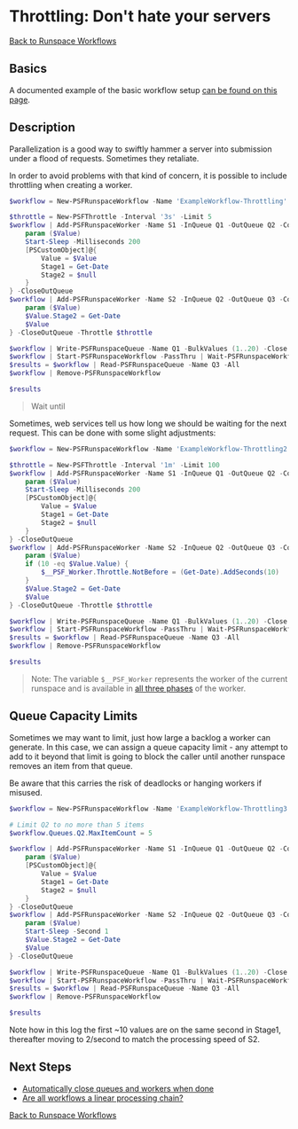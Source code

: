 ﻿# Throttling: Don't hate your servers

[Back to Runspace Workflows](../runspace-workflows.html)

## Basics

A documented example of the basic workflow setup [can be found on this page](examples-simple.html).

## Description

Parallelization is a good way to swiftly hammer a server into submission under a flood of requests.
Sometimes they retaliate.

In order to avoid problems with that kind of concern, it is possible to include throttling when creating a worker.

```powershell
$workflow = New-PSFRunspaceWorkflow -Name 'ExampleWorkflow-Throttling'

$throttle = New-PSFThrottle -Interval '3s' -Limit 5
$workflow | Add-PSFRunspaceWorker -Name S1 -InQueue Q1 -OutQueue Q2 -Count 10 -ScriptBlock {
    param ($Value)
    Start-Sleep -Milliseconds 200
    [PSCustomObject]@{
        Value = $Value
        Stage1 = Get-Date
        Stage2 = $null
    }
} -CloseOutQueue
$workflow | Add-PSFRunspaceWorker -Name S2 -InQueue Q2 -OutQueue Q3 -Count 10 -ScriptBlock {
    param ($Value)
    $Value.Stage2 = Get-Date
    $Value
} -CloseOutQueue -Throttle $throttle

$workflow | Write-PSFRunspaceQueue -Name Q1 -BulkValues (1..20) -Close
$workflow | Start-PSFRunspaceWorkflow -PassThru | Wait-PSFRunspaceWorkflow -WorkerName S2 -Closed -PassThru | Stop-PSFRunspaceWorkflow
$results = $workflow | Read-PSFRunspaceQueue -Name Q3 -All
$workflow | Remove-PSFRunspaceWorkflow

$results
```

> Wait until

Sometimes, web services tell us how long we should be waiting for the next request.
This can be done with some slight adjustments:

```powershell
$workflow = New-PSFRunspaceWorkflow -Name 'ExampleWorkflow-Throttling2'

$throttle = New-PSFThrottle -Interval '1m' -Limit 100
$workflow | Add-PSFRunspaceWorker -Name S1 -InQueue Q1 -OutQueue Q2 -Count 1 -ScriptBlock {
    param ($Value)
    Start-Sleep -Milliseconds 200
    [PSCustomObject]@{
        Value = $Value
        Stage1 = Get-Date
        Stage2 = $null
    }
} -CloseOutQueue
$workflow | Add-PSFRunspaceWorker -Name S2 -InQueue Q2 -OutQueue Q3 -Count 2 -ScriptBlock {
    param ($Value)
    if (10 -eq $Value.Value) {
        $__PSF_Worker.Throttle.NotBefore = (Get-Date).AddSeconds(10)
    }
    $Value.Stage2 = Get-Date
    $Value
} -CloseOutQueue -Throttle $throttle

$workflow | Write-PSFRunspaceQueue -Name Q1 -BulkValues (1..20) -Close
$workflow | Start-PSFRunspaceWorkflow -PassThru | Wait-PSFRunspaceWorkflow -WorkerName S2 -Closed -PassThru | Stop-PSFRunspaceWorkflow
$results = $workflow | Read-PSFRunspaceQueue -Name Q3 -All
$workflow | Remove-PSFRunspaceWorkflow

$results
```

> Note: The variable `$__PSF_Worker` represents the worker of the current runspace and is available in [all three phases](examples-begin-end.html) of the worker.

## Queue Capacity Limits

Sometimes we may want to limit, just how large a backlog a worker can generate.
In this case, we can assign a queue capacity limit - any attempt to add to it beyond that limit is going to block the caller until another runspace removes an item from that queue.

Be aware that this carries the risk of deadlocks or hanging workers if misused.

```powershell
$workflow = New-PSFRunspaceWorkflow -Name 'ExampleWorkflow-Throttling3'

# Limit Q2 to no more than 5 items
$workflow.Queues.Q2.MaxItemCount = 5

$workflow | Add-PSFRunspaceWorker -Name S1 -InQueue Q1 -OutQueue Q2 -Count 1 -ScriptBlock {
    param ($Value)
    [PSCustomObject]@{
        Value = $Value
        Stage1 = Get-Date
        Stage2 = $null
    }
} -CloseOutQueue
$workflow | Add-PSFRunspaceWorker -Name S2 -InQueue Q2 -OutQueue Q3 -Count 2 -ScriptBlock {
    param ($Value)
    Start-Sleep -Second 1
    $Value.Stage2 = Get-Date
    $Value
} -CloseOutQueue

$workflow | Write-PSFRunspaceQueue -Name Q1 -BulkValues (1..20) -Close
$workflow | Start-PSFRunspaceWorkflow -PassThru | Wait-PSFRunspaceWorkflow -WorkerName S2 -Closed -PassThru | Stop-PSFRunspaceWorkflow
$results = $workflow | Read-PSFRunspaceQueue -Name Q3 -All
$workflow | Remove-PSFRunspaceWorkflow

$results
```

Note how in this log the first ~10 values are on the same second in Stage1, thereafter moving to 2/second to match the processing speed of S2.

## Next Steps

+ [Automatically close queues and workers when done](examples-auto-close.html)
+ [Are all workflows a linear processing chain?](examples-multi-pronged-flows.html)

[Back to Runspace Workflows](../runspace-workflows.html)